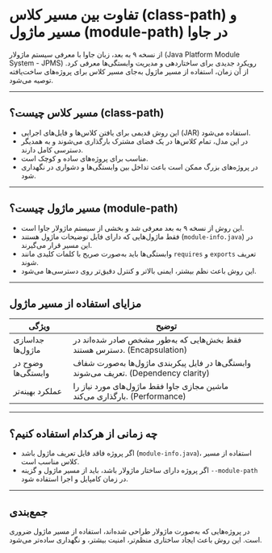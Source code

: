 # تفاوت بین مسیر کلاس (class-path) و مسیر ماژول (module-path) در جاوا

از نسخه ۹ به بعد، زبان جاوا با معرفی سیستم ماژولار (Java Platform Module System - JPMS) رویکرد جدیدی برای ساختاردهی و مدیریت وابستگی‌ها معرفی کرد. از آن زمان، استفاده از مسیر ماژول به‌جای مسیر کلاس برای پروژه‌های ساخت‌یافته توصیه می‌شود.

---

## مسیر کلاس چیست؟ (class-path)

- این روش قدیمی برای یافتن کلاس‌ها و فایل‌های اجرایی (JAR) استفاده می‌شود.
- در این مدل، تمام کلاس‌ها در یک فضای مشترک بارگذاری می‌شوند و به همدیگر دسترسی کامل دارند.
- مناسب برای پروژه‌های ساده و کوچک است.
- در پروژه‌های بزرگ ممکن است باعث تداخل بین وابستگی‌ها و دشواری در نگهداری شود.

---

## مسیر ماژول چیست؟ (module-path)

- این روش از نسخه ۹ به بعد معرفی شد و بخشی از سیستم ماژولار جاوا است.
- فقط ماژول‌هایی که دارای فایل توضیحات ماژول هستند (`module-info.java`) در این مسیر قرار می‌گیرند.
- وابستگی‌ها باید به‌صورت صریح با کلمات کلیدی مانند `requires` و `exports` تعریف شوند.
- این روش باعث نظم بیشتر، ایمنی بالاتر و کنترل دقیق‌تر روی دسترسی‌ها می‌شود.

---

## مزایای استفاده از مسیر ماژول

| ویژگی                 | توضیح |
|----------------------|-------|
| جداسازی ماژول‌ها      | فقط بخش‌هایی که به‌طور مشخص صادر شده‌اند در دسترس هستند. (Encapsulation) |
| وضوح در وابستگی‌ها    | وابستگی‌ها در فایل پیکربندی ماژول‌ها به‌صورت شفاف تعریف می‌شوند. (Dependency clarity) |
| عملکرد بهینه‌تر       | ماشین مجازی جاوا فقط ماژول‌های مورد نیاز را بارگذاری می‌کند. (Performance) |

---

## چه زمانی از هرکدام استفاده کنیم؟

- اگر پروژه فاقد فایل تعریف ماژول باشد (`module-info.java`)، استفاده از مسیر کلاس مناسب است.
- اگر پروژه دارای ساختار ماژولار باشد، باید از مسیر ماژول و گزینه `--module-path` در زمان کامپایل و اجرا استفاده شود.

---

## جمع‌بندی

در پروژه‌هایی که به‌صورت ماژولار طراحی شده‌اند، استفاده از مسیر ماژول ضروری است. این روش باعث ایجاد ساختاری منظم‌تر، امنیت بیشتر، و نگهداری ساده‌تر می‌شود.
